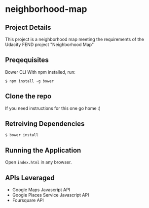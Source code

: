 # neighborhood-map

## Project Details
This project is a neighborhood map meeting the requirements of the Udacity FEND project "Neighborhood Map"

## Preqequisites

Bower CLI
With npm installed, run:
```
$ npm install -g bower
```

## Clone the repo
If you need instructions for this one go home :)

## Retreiving Dependencies

```
$ bower install
```

## Running the Application

Open ```index.html``` in any browser. 

## APIs Leveraged
- Google Maps Javascript API
- Google Places Service Javascript API
- Foursquare API
